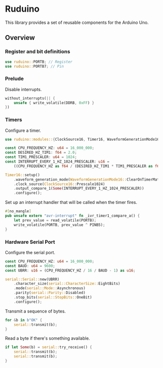# Ruduino

This library provides a set of reusable components for the Arduino Uno.

## Overview

### Register and bit definitions

```rust
use ruduino::PORTB; // Register
use ruduino::PORTB7; // Pin
```

### Prelude

Disable interrupts.

```rust
without_interrupts(|| {
    unsafe { write_volatile(DDRB, 0xFF) }
})
```

### Timers

Configure a timer.

```rust
use ruduino::modules::{ClockSource16, Timer16, WaveformGenerationMode16};

const CPU_FREQUENCY_HZ: u64 = 16_000_000;
const DESIRED_HZ_TIM1: f64 = 2.0;
const TIM1_PRESCALER: u64 = 1024;
const INTERRUPT_EVERY_1_HZ_1024_PRESCALER: u16 =
    ((CPU_FREQUENCY_HZ as f64 / (DESIRED_HZ_TIM1 * TIM1_PRESCALER as f64)) as u64 - 1) as u16;

Timer16::setup()
    .waveform_generation_mode(WaveformGenerationMode16::ClearOnTimerMatchOutputCompare)
    .clock_source(ClockSource16::Prescale1024)
    .output_compare_1(Some(INTERRUPT_EVERY_1_HZ_1024_PRESCALER))
    .configure();
```

Set up an interrupt handler that will be called when the timer fires.

```rust
#[no_mangle]
pub unsafe extern "avr-interrupt" fn _ivr_timer1_compare_a() {
    let prev_value = read_volatile(PORTB);
    write_volatile(PORTB, prev_value ^ PINB5);
}
```

### Hardware Serial Port

Configure the serial port.

```rust
const CPU_FREQUENCY_HZ: u64 = 16_000_000;
const BAUD: u64 = 9600;
const UBRR: u16 = (CPU_FREQUENCY_HZ / 16 / BAUD - 1) as u16;

serial::Serial::new(UBRR)
    .character_size(serial::CharacterSize::EightBits)
    .mode(serial::Mode::Asynchronous)
    .parity(serial::Parity::Disabled)
    .stop_bits(serial::StopBits::OneBit)
    .configure();
```

Transmit a sequence of bytes.

```rust
for &b in b"OK" {
    serial::transmit(b);
}
```

Read a byte if there's something available.

```rust
if let Some(b) = serial::try_receive() {
    serial::transmit(b);
    serial::transmit(b);
}
```
